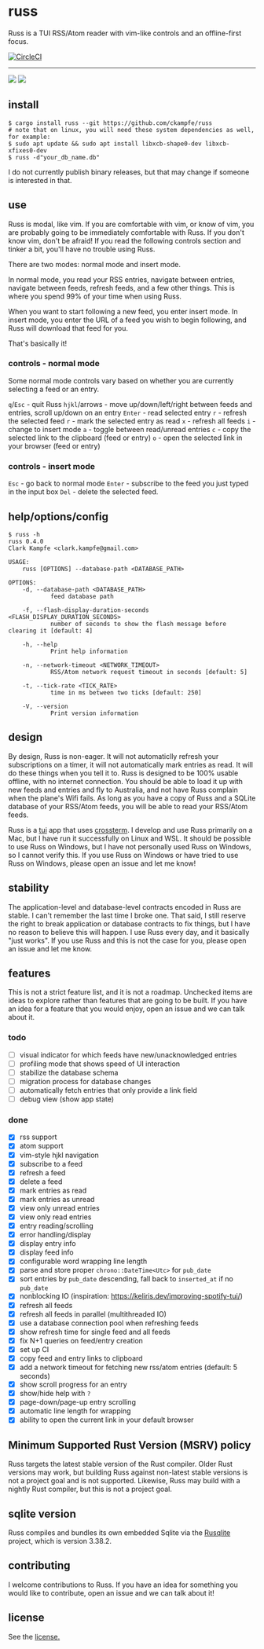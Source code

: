 # russ

Russ is a TUI RSS/Atom reader with vim-like controls and an offline-first focus.

[![CircleCI](https://circleci.com/gh/ckampfe/russ.svg?style=svg)](https://circleci.com/gh/ckampfe/russ)

---

<img src="entries.png"></img>
<img src="entry.png"></img>

## install

```
$ cargo install russ --git https://github.com/ckampfe/russ
# note that on linux, you will need these system dependencies as well, for example:
$ sudo apt update && sudo apt install libxcb-shape0-dev libxcb-xfixes0-dev
$ russ -d"your_db_name.db"
```

I do not currently publish binary releases, but that may change if someone is interested in that.

## use

Russ is modal, like vim. If you are comfortable with vim, or know of vim, you are probably going to be immediately comfortable with Russ. If you don't know vim, don't be afraid! If you read the following controls section and tinker a bit, you'll have no trouble using Russ.

There are two modes: normal mode and insert mode.

In normal mode, you read your RSS entries, navigate between entries, navigate between feeds, refresh feeds, and a few other things. This is where you spend 99% of your time when using Russ.

When you want to start following a new feed, you enter insert mode.
In insert mode, you enter the URL of a feed you wish to begin following, and Russ will download that feed for you.

That's basically it!

### controls - normal mode

Some normal mode controls vary based on whether you are currently selecting a feed or an entry.

`q`/`Esc` - quit Russ
`hjkl`/arrows - move up/down/left/right between feeds and entries, scroll up/down on an entry
`Enter` - read selected entry
`r` - refresh the selected feed
`r` - mark the selected entry as read
`x` - refresh all feeds
`i` - change to insert mode
`a` - toggle between read/unread entries
`c` - copy the selected link to the clipboard (feed or entry)
`o` - open the selected link in your browser (feed or entry)

### controls - insert mode

`Esc` - go back to normal mode
`Enter` - subscribe to the feed you just typed in the input box
`Del` - delete the selected feed.

## help/options/config

```
$ russ -h
russ 0.4.0
Clark Kampfe <clark.kampfe@gmail.com>

USAGE:
    russ [OPTIONS] --database-path <DATABASE_PATH>

OPTIONS:
    -d, --database-path <DATABASE_PATH>
            feed database path

    -f, --flash-display-duration-seconds <FLASH_DISPLAY_DURATION_SECONDS>
            number of seconds to show the flash message before clearing it [default: 4]

    -h, --help
            Print help information

    -n, --network-timeout <NETWORK_TIMEOUT>
            RSS/Atom network request timeout in seconds [default: 5]

    -t, --tick-rate <TICK_RATE>
            time in ms between two ticks [default: 250]

    -V, --version
            Print version information
```

## design

By design, Russ is non-eager. It will not automaticlly refresh your subscriptions on a timer, it will not automatically mark entries as read. It will do these things when you tell it to.
Russ is designed to be 100% usable offline, with no internet connection. You should be able to load it up with new feeds and entries and fly to Australia, and not have Russ complain when the plane's Wifi fails. As long as you have a copy of Russ and a SQLite database of your RSS/Atom feeds, you will be able to read your RSS/Atom feeds.

Russ is a [tui](https://crates.io/crates/tui) app that uses [crossterm](https://crates.io/crates/crossterm). I develop and use Russ primarily on a Mac, but I have run it successfully on Linux and WSL. It should be possible to use Russ on Windows, but I have not personally used Russ on Windows, so I cannot verify this. If you use Russ on Windows or have tried to use Russ on Windows, please open an issue and let me know!

## stability

The application-level and database-level contracts encoded in Russ are stable. I can't remember the last time I broke one. That said, I still reserve the right to break application or database contracts to fix things, but I have no reason to believe this will happen. I use Russ every day, and it basically "just works". If you use Russ and this is not the case for you, please open an issue and let me know.

## features

This is not a strict feature list, and it is not a roadmap. Unchecked items are ideas to explore rather than features that are going to be built. If you have an idea for a feature that you would enjoy, open an issue and we can talk about it.

### todo

- [ ] visual indicator for which feeds have new/unacknowledged entries
- [ ] profiling mode that shows speed of UI interaction
- [ ] stabilize the database schema
- [ ] migration process for database changes
- [ ] automatically fetch entries that only provide a link field
- [ ] debug view (show app state)

### done

- [x] rss support
- [x] atom support
- [x] vim-style hjkl navigation
- [x] subscribe to a feed
- [x] refresh a feed
- [x] delete a feed
- [x] mark entries as read
- [x] mark entries as unread
- [x] view only unread entries
- [x] view only read entries
- [x] entry reading/scrolling
- [x] error handling/display
- [x] display entry info
- [x] display feed info
- [x] configurable word wrapping line length
- [x] parse and store proper `chrono::DateTime<Utc>` for `pub_date`
- [x] sort entries by `pub_date` descending, fall back to `inserted_at` if no `pub_date`
- [x] nonblocking IO (inspiration: https://keliris.dev/improving-spotify-tui/)
- [x] refresh all feeds
- [x] refresh all feeds in parallel (multithreaded IO)
- [x] use a database connection pool when refreshing feeds
- [x] show refresh time for single feed and all feeds
- [x] fix N+1 queries on feed/entry creation
- [x] set up CI
- [x] copy feed and entry links to clipboard
- [x] add a network timeout for fetching new rss/atom entries (default: 5 seconds)
- [x] show scroll progress for an entry
- [x] show/hide help with `?`
- [x] page-down/page-up entry scrolling
- [x] automatic line length for wrapping
- [x] ability to open the current link in your default browser

## Minimum Supported Rust Version (MSRV) policy

Russ targets the latest stable version of the Rust compiler. Older Rust versions may work, but building Russ against non-latest stable versions is not a project goal and is not supported.
Likewise, Russ may build with a nightly Rust compiler, but this is not a project goal.

## sqlite version

Russ compiles and bundles its own embedded Sqlite via the [Rusqlite](https://github.com/rusqlite/rusqlite) project, which is version 3.38.2.

## contributing

I welcome contributions to Russ. If you have an idea for something you would like to contribute, open an issue and we can talk about it!

## license

See the [license.](LICENSE)
